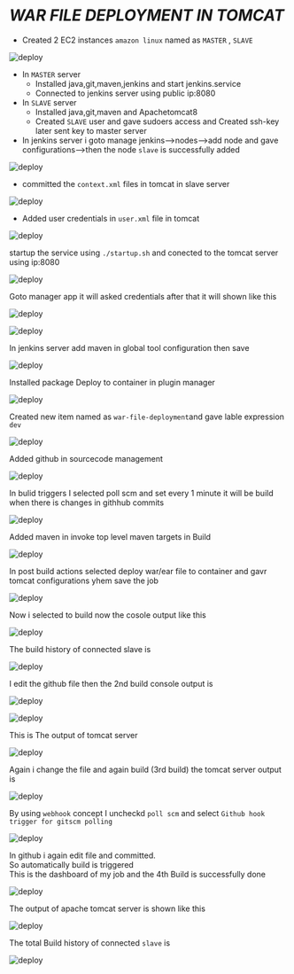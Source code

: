 # ***WAR FILE DEPLOYMENT IN TOMCAT***  

- Created 2 EC2 instances `amazon linux` named as `MASTER` , `SLAVE`  

![deploy](https://github.com/SaaiRaj/DEVOPS/blob/main/war%20file%20deployment%20in%20tomcat/images/b.PNG)  
- In `MASTER` server  
  - Installed java,git,maven,jenkins and start jenkins.service  
  - Connected to jenkins server using public ip:8080  
- In `SLAVE` server  
  - Installed java,git,maven and Apachetomcat8    
  - Created `SLAVE` user and gave sudoers access and Created ssh-key later sent key to master server
- In jenkins server i goto manage jenkins-->nodes-->add node and gave configurations-->then the node `slave` is successfully added  

![deploy](https://github.com/SaaiRaj/DEVOPS/blob/main/war%20file%20deployment%20in%20tomcat/images/1.PNG)  

- committed the `context.xml` files in tomcat in slave server  

![deploy](https://github.com/SaaiRaj/DEVOPS/blob/main/war%20file%20deployment%20in%20tomcat/images/2.PNG)  


- Added user credentials in `user.xml` file in tomcat  

![deploy](https://github.com/SaaiRaj/DEVOPS/blob/main/war%20file%20deployment%20in%20tomcat/images/3.PNG)  


startup the service using `./startup.sh` and conected to the tomcat server using ip:8080 

![deploy](https://github.com/SaaiRaj/DEVOPS/blob/main/war%20file%20deployment%20in%20tomcat/images/3.1.PNG)  


Goto manager app it will asked credentials after that it will shown like this  

![deploy](https://github.com/SaaiRaj/DEVOPS/blob/main/war%20file%20deployment%20in%20tomcat/images/4.PNG)  


![deploy](https://github.com/SaaiRaj/DEVOPS/blob/main/war%20file%20deployment%20in%20tomcat/images/5.PNG)  


In jenkins server add maven in global tool configuration then save  

![deploy](https://github.com/SaaiRaj/DEVOPS/blob/main/war%20file%20deployment%20in%20tomcat/images/6.PNG)  


Installed package Deploy to container in plugin manager  

![deploy](https://github.com/SaaiRaj/DEVOPS/blob/main/war%20file%20deployment%20in%20tomcat/images/7.PNG)  


Created new item named as `war-file-deployment`and gave lable expression `dev`  

![deploy](https://github.com/SaaiRaj/DEVOPS/blob/main/war%20file%20deployment%20in%20tomcat/images/8.PNG)  


Added github in sourcecode management  

![deploy](https://github.com/SaaiRaj/DEVOPS/blob/main/war%20file%20deployment%20in%20tomcat/images/9.PNG)  


In bulid triggers I selected poll scm and set every 1 minute it will be build when there is changes in githhub commits  

![deploy](https://github.com/SaaiRaj/DEVOPS/blob/main/war%20file%20deployment%20in%20tomcat/images/10.PNG)  


Added maven in invoke top level maven targets in Build  

![deploy](https://github.com/SaaiRaj/DEVOPS/blob/main/war%20file%20deployment%20in%20tomcat/images/10.1.PNG)  
  

In post build actions selected deploy war/ear file to  container and gavr tomcat configurations yhem save the job  

![deploy](https://github.com/SaaiRaj/DEVOPS/blob/main/war%20file%20deployment%20in%20tomcat/images/12.PNG)  


Now i selected to build now the cosole output like this  

![deploy](https://github.com/SaaiRaj/DEVOPS/blob/main/war%20file%20deployment%20in%20tomcat/images/13.PNG)  


The build history of connected slave is  

![deploy](https://github.com/SaaiRaj/DEVOPS/blob/main/war%20file%20deployment%20in%20tomcat/images/14.PNG)  


I edit the github file then the 2nd build console output is  

![deploy](https://github.com/SaaiRaj/DEVOPS/blob/main/war%20file%20deployment%20in%20tomcat/images/15.PNG)  


![deploy](https://github.com/SaaiRaj/DEVOPS/blob/main/war%20file%20deployment%20in%20tomcat/images/16.PNG)  


This is The output of tomcat server  

![deploy](https://github.com/SaaiRaj/DEVOPS/blob/main/war%20file%20deployment%20in%20tomcat/images/17.PNG)  


Again i change the file and again build (3rd build) the tomcat server output is  

![deploy](https://github.com/SaaiRaj/DEVOPS/blob/main/war%20file%20deployment%20in%20tomcat/images/18.PNG)  


By using `webhook` concept I uncheckd `poll scm` and select `Github hook trigger for gitscm polling`  

![deploy](https://github.com/SaaiRaj/DEVOPS/blob/main/war%20file%20deployment%20in%20tomcat/images/a.PNG)  

In  github i again edit file and committed.  
So automatically build is triggered  
This is the dashboard of my job and the 4th Build is successfully done  

![deploy](https://github.com/SaaiRaj/DEVOPS/blob/main/war%20file%20deployment%20in%20tomcat/images/a1.PNG)  

The output of apache tomcat server is shown like this  

![deploy](https://github.com/SaaiRaj/DEVOPS/blob/main/war%20file%20deployment%20in%20tomcat/images/a2.PNG)  

The total Build history of connected `slave` is  

![deploy](https://github.com/SaaiRaj/DEVOPS/blob/main/war%20file%20deployment%20in%20tomcat/images/a3.PNG)  




